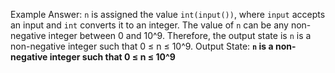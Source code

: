 Example Answer:
`n` is assigned the value `int(input())`, where `input` accepts an input and `int` converts it to an integer. The value of `n` can be any non-negative integer between 0 and 10^9. Therefore, the output state is `n` is a non-negative integer such that 0 ≤ n ≤ 10^9.
Output State: **`n` is a non-negative integer such that 0 ≤ n ≤ 10^9**